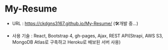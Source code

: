 # My-Resume
- URL : https://ckdgns3167.github.io/My-Resume/ (🛠개발 중...)

- 사용 기술 : React, Bootstrap 4, gh-pages, Ajax, REST API(Strapi, AWS S3, MongoDB Atlas로 구축하고 Heroku로 배보된 서버 사용)

